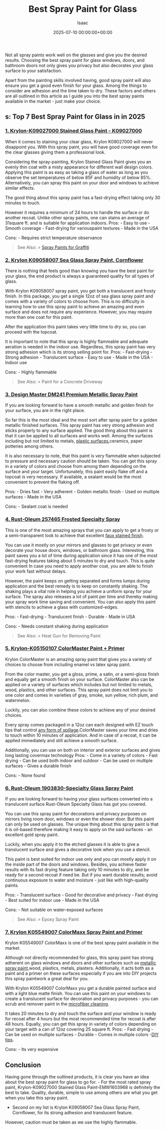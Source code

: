 ﻿---
title: Best Spray Paint for Glass
description: Not all spray paints work well on the glasses and give you the desired results. Choosing the best spray paint for glass windows, doors, and bathroom doors not...
slug: /best-spray-paint-for-glass/
date: 2025-07-10 00:00:00+00:00
lastmod: 2025-07-10 00:00:00+03:00
author: Isaac
categories:
- Paint
tags:
- paint
- spray
- gla
layout: post
---

Not all spray paints work well on the glasses and give you the desired results. Choosing the best spray paint for glass windows, doors, and bathroom doors not only gives you privacy but also decorates your glass surface to your satisfaction.

Apart from the painting skills involved having, good spray paint will also ensure you get a good even finish for your glass. Among the things to consider are adhesion and the time taken to dry. These factors and others are all outlined in this article as I guide you into the best spray paints available in the market - just make your choice.

##  s: Top 7 Best Spray Paint for Glass in in 2025

###  [1. Krylon-K09027000 Stained Glass Paint - K09027000](https://www.amazon.com/dp/B01HP2HNTG/?tag=p-policy-20)

When it comes to staining your clear glass, Krylon K09027000 will never disappoint you. With this spray paint, you will have good coverage even for the clear glasses giving them a professional look.

Considering the spray-painting, Krylon Stained Glass Paint gives you an evenly thin coat with a misty appearance for different wall design colors. Applying this paint is as easy as taking a glass of water as long as you observe the set temperatures of below 85F and humidity of below 85%. Alternatively, you can spray this paint on your door and windows to achieve similar effects.

The good thing about this spray paint has a fast-drying effect taking only 30 minutes to touch.

However it requires a minimum of 24 hours to handle the surface or do another recoat. Unlike other spray paints, one can stains an average of 31square ft. and is suitable for application indoors. Pros: - Easy to use - Smooth coverage - Fast-drying for variouspaint textures - Made in the USA

Cons: - Requires strict temperature observance

> See Also: > [Spray Paints for Graffiti](https://pestpolicy.com/best-spray-paints-for-graffiti/)

###  [2. Krylon K09058007 Sea Glass Spray Paint, Cornflower](https://www.amazon.com/dp/B00PSNE08C/?tag=p-policy-20)

There is nothing that feels good than knowing you have the best paint for your glass, the end product is always a guaranteed quality for all types of glass.

With Krylon K09058007 spray paint, you get both a translucent and frosty finish. In this package, you get a single 12oz of sea glass spray paint and comes with a variety of colors to choose from. This is no difficulty in learning how to use this spray paint to achieve an amazing and even surface and does not require any experience. However, you may require more than one coat for this paint.

After the application this paint takes very little time to dry so, you can proceed with the topcoat.

It is important to note that this spray is highly flammable and adequate aeration is needed in the indoor use. Regardless, this spray paint has very strong adhesion which is its strong selling point for. Pros: - Fast-drying - Strong adhesion - Translucent surface - Easy to use - Made in the USA - Indoor use

Cons: - Highly flammable

> See Also: > Paint for a Concrete Driveway

###  [3. Design Master DM241 Premium Metallic Spray Paint](https://www.amazon.com/dp/B00N3SVJKG/?tag=p-policy-20)

If you are looking forward to have a smooth metallic and golden finish for your surface, you are in the right place.

So far this is the most ideal and the most sort after spray paint for a golden metallic finished surfaces. This spray paint has very strong adhesion and sticks properly to any surface applied. The good thing about this paint is that it can be applied to all surfaces and works well. Among the surfaces including but not limited to metals, [plastic surfaces](https://pestpolicy.com/best-spray-paints-for-plastic/),ceramics, paper potteries among others.

It is also necessary to note, that this paint is very flammable when subjected to pressure and necessary caution should be taken. You can get this spray in a variety of colors and choose from among them depending on the surface and your target. Unfortunately, this paint easily flake off and a topcoat is very necessary. If available, a sealant would be the most convenient to prevent the flaking off.

Pros: - Dries fast - Very adherent - Golden metallic finish - Used on multiple surfaces - Made in the USA

Cons: - Sealant coat is needed

###  [4. Rust-Oleum 257465 Frosted Specialty Spray](https://www.amazon.com/dp/B004M5B4U4/?tag=p-policy-20)

This is one of the most amazing sprays that you can apply to get a frosty or a semi-transparent look to achieve that excellent [faux stained finish](https://abeautifulmess.com/diy-faux-stained-glass/).

You can use it mostly on your mirrors and glasses to get privacy or even decorate your house doors, windows, or bathroom glass. Interesting, this paint saves you a lot of time during application since it has one of the most fast-drying features taking about 5 minutes to dry and touch. This is quite convenient In case you need to apply another coat, you are able to finish your work fast without delays.

However, the paint keeps on getting separated and forms lumps during application and the best remedy is to keep on constantly shaking. The shaking plays a vital role in helping you achieve a uniform spray for your surface. The spray also releases a lot of paint per time and thereby making your spray work time saving and convenient. You can also apply this paint with stencils to achieve a glass with customized-edges.

Pros: - Fast-drying - Translucent finish - Durable - Made in USA

Cons: - Needs constant shaking during application

> See Also: > Heat Gun for Removing Paint

###  [5. Krylon-K05150107 ColorMaster Paint + Primer](https://www.amazon.com/dp/B000QSZFZ6/?tag=p-policy-20)

Krylon ColorMaster is an amazing spray paint that gives you a variety of choices to choose from including enamel vs latex spray paint.

From the color master, you get a gloss, prime, a satin, or a semi-gloss finish and equally get a smooth finish on your surface. ColorMaster also can be applied on a variety of surfaces which includes but not limited to metals, wood, plastics, and other surfaces. This spray paint does not limit you to one color and comes in varieties of gray, smoke, sun yellow, rich plum, and watermelon.

Luckily, you can also combine these colors to achieve any of your desired choices.

Every spray comes packaged in a 12oz can each designed with EZ touch tips that control [any form of spillage](https://www.valsparpaint.ca/en/how-to/exterior/helpful-info/cleaning-spills.html).ColorMaster saves your time and dries to touch within 10 minutes of application. And in case of a recoat, it can be applied immediately and still achieve a smooth surface.

Additionally, you can use on both on interior and exterior surfaces and gives long lasting covermax technology Pros: - Come in a variety of colors - Fast drying - Can be used both indoor and outdoor - Can be used on multiple surfaces - Gives a durable finish

Cons: - None found

###  [6. Rust-Oleum 1903830-Specialty Glass Spray Paint](https://www.amazon.com/dp/B0009XCKBA/?tag=p-policy-20)

If you are looking forward to having your glass surfaces converted into a translucent surface Rust-Oleum Specialty Glass has got you covered.

You can use this spray paint for decorations and privacy purposes on mirrors living room door, windows or even the shower door. But this paint can only be used on glasses. The unique thing about this spray paint is that it is oil-based therefore making it easy to apply on the said surfaces - an excellent gold spray paint.

Luckily, when you apply it to the etched glasses it is able to give a translucent surface and gives a decorative look when you use a stencil.

This paint is best suited for indoor use only and you can mostly apply it on the inside part of the doors and windows. Besides, you achieve faster results with its fast drying feature taking only 10 minutes to dry, and be ready for a second recoat if need be. But if you want durable results; avoid continuous exposure to water and moisture - just like with high-quality paints.

Pros: - Translucent surface - Good for decorative and privacy - Fast drying - Best suited for indoor use - Made in the USA

Cons: - Not suitable on water-exposed surfaces

> See Also: > Epoxy Spray Paint

###  [7. Krylon K05549007 ColorMaxx Spray Paint and Primer](https://www.amazon.com/dp/B07LG2JJ4Z/?tag=p-policy-20)

Krylon K05549007 ColorMaxx is one of the best spray paint available in the market.

Although not directly recommended for glass, this spray paint has strong adherent on glass windows and doors and other surfaces such as [metallic spray paint](https://pestpolicy.com/best-spray-paint-for-metal/),wood, plastics, metals, plasters. Additionally, it acts both as a paint and a primer on these surfaces especially if you are into DIY projects this spray paintwork a great deal for you.

With Krylon K05549007 ColorMaxx you get a durable painted surface and with a light blue matte finish. You can use this paint on your windows to create a translucent surface for decoration and privacy purposes - you can scrub and remover paint in the [microfiber cleaning](https://www.realsimple.com/home-organizing/cleaning/best-microfiber-towels).

It takes 20 minutes to dry and touch the surface and your window is ready for recoat after 4 hours but the most recommended time for recoat is after 48 hours. Equally, you can get this spray in variety of colors depending on your target with a can of 12oz covering 25 square ft. Pros: - Fast drying - Can be used on multiple surfaces - Durable - Comes in multiple colors -[DIY tips](https://blog.nationwide.com/diy-interior-painting-tips/).

Cons: - Its very expensive

##  Conclusion

Having gone through the outlined products, it is clear you have an idea about the best spray paint for glass to go for. - For the most rated spray paint, Krylon-K09027000 Stained Glass Paint-EMW1603968 is definitely the best to take. Quality, durable, simple to use among others are what you get when you take this spray paint.

- Second on my list is Krylon K09058007 Sea Glass Spray Paint, Cornflower, for its strong adhesion and translucent feature.

However, caution must be taken as we use the highly flammable.

